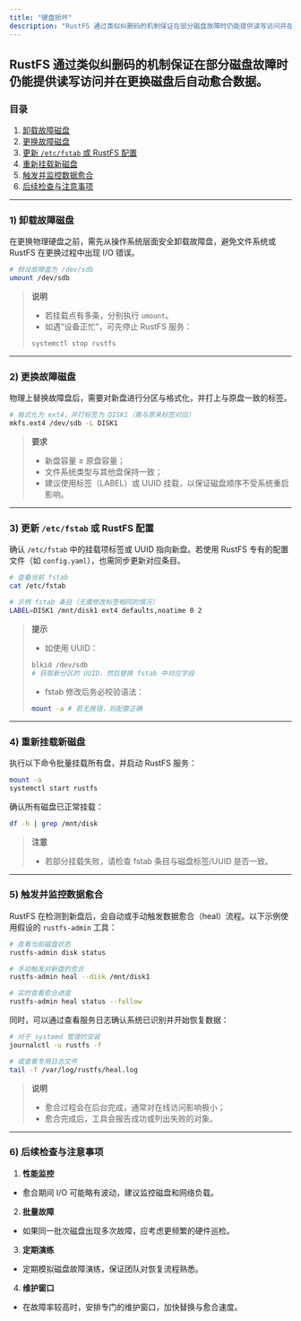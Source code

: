 ```yaml
---
title: "硬盘损坏"
description: "RustFS 通过类似纠删码的机制保证在部分磁盘故障时仍能提供读写访问并在更换磁盘后自动愈合数据。"
---
```




RustFS 通过类似纠删码的机制保证在部分磁盘故障时仍能提供读写访问并在更换磁盘后自动愈合数据。
---

### 目录

1. [卸载故障磁盘](#1-卸载故障磁盘)
2. [更换故障磁盘](#2-更换故障磁盘)
3. [更新 `/etc/fstab` 或 RustFS 配置](#3-更新-etcfstab-或-rustfs-配置)
4. [重新挂载新磁盘](#4-重新挂载新磁盘)
5. [触发并监控数据愈合](#5-触发并监控数据愈合)
6. [后续检查与注意事项](#6-后续检查与注意事项)

---

### 1) 卸载故障磁盘

在更换物理硬盘之前，需先从操作系统层面安全卸载故障盘，避免文件系统或 RustFS 在更换过程中出现 I/O 错误。

```bash
# 假设故障盘为 /dev/sdb
umount /dev/sdb
```

> **说明**
>
> * 若挂载点有多条，分别执行 `umount`。
> * 如遇“设备正忙”，可先停止 RustFS 服务：
>
> ```bash
> systemctl stop rustfs
> ```
>


---

### 2) 更换故障磁盘

物理上替换故障盘后，需要对新盘进行分区与格式化，并打上与原盘一致的标签。

```bash
# 格式化为 ext4，并打标签为 DISK1（需与原来标签对应）
mkfs.ext4 /dev/sdb -L DISK1
```

> **要求**
>
> * 新盘容量 ≥ 原盘容量；
> * 文件系统类型与其他盘保持一致；
> * 建议使用标签（LABEL）或 UUID 挂载，以保证磁盘顺序不受系统重启影响。


---

### 3) 更新 `/etc/fstab` 或 RustFS 配置

确认 `/etc/fstab` 中的挂载项标签或 UUID 指向新盘。若使用 RustFS 专有的配置文件（如 `config.yaml`），也需同步更新对应条目。

```bash
# 查看当前 fstab
cat /etc/fstab

# 示例 fstab 条目（无需修改标签相同的情况）
LABEL=DISK1 /mnt/disk1 ext4 defaults,noatime 0 2
```

> **提示**
>
> * 如使用 UUID：
>
> ```bash
> blkid /dev/sdb
> # 获取新分区的 UUID，然后替换 fstab 中对应字段
> ```
> * fstab 修改后务必校验语法：
>
> ```bash
> mount -a # 若无报错，则配置正确
> ```
>


---

### 4) 重新挂载新磁盘

执行以下命令批量挂载所有盘，并启动 RustFS 服务：

```bash
mount -a
systemctl start rustfs
```

确认所有磁盘已正常挂载：

```bash
df -h | grep /mnt/disk
```

> **注意**
>
> * 若部分挂载失败，请检查 fstab 条目与磁盘标签/UUID 是否一致。


---

### 5) 触发并监控数据愈合

RustFS 在检测到新盘后，会自动或手动触发数据愈合（heal）流程。以下示例使用假设的 `rustfs-admin` 工具：

```bash
# 查看当前磁盘状态
rustfs-admin disk status

# 手动触发对新盘的愈合
rustfs-admin heal --disk /mnt/disk1

# 实时查看愈合进度
rustfs-admin heal status --follow
```

同时，可以通过查看服务日志确认系统已识别并开始恢复数据：

```bash
# 对于 systemd 管理的安装
journalctl -u rustfs -f

# 或查看专用日志文件
tail -f /var/log/rustfs/heal.log
```

> **说明**
>
> * 愈合过程会在后台完成，通常对在线访问影响极小；
> * 愈合完成后，工具会报告成功或列出失败的对象。


---

### 6) 后续检查与注意事项

1. **性能监控**

 * 愈合期间 I/O 可能略有波动，建议监控磁盘和网络负载。
2. **批量故障**

 * 如果同一批次磁盘出现多次故障，应考虑更频繁的硬件巡检。
3. **定期演练**

 * 定期模拟磁盘故障演练，保证团队对恢复流程熟悉。
4. **维护窗口**

 * 在故障率较高时，安排专门的维护窗口，加快替换与愈合速度。

